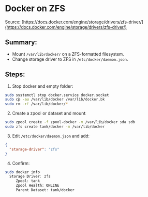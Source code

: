 # Docker on ZFS
Source: [https://docs.docker.com/engine/storage/drivers/zfs-driver/](https://docs.docker.com/engine/storage/drivers/zfs-driver/)

## Summary: 
- Mount `/var/lib/docker/` on a ZFS-formatted filesystem.
- Change storage driver to ZFS in `/etc/docker/daemon.json`.

## Steps:
1.  Stop docker and empty folder:
```sh
sudo systemctl stop docker.service docker.socket
sudo cp -au /var/lib/docker /var/lib/docker.bk
sudo rm -rf /var/lib/docker/*
```

2.  Create a zpool or dataset and mount:
```sh
sudo zpool create -f zpool-docker -m /var/lib/docker sda sdb
sudo zfs create tank/docker -m /var/lib/docker
```

3.  Edit `/etc/docker/daemon.json` and add:
```json
{
  "storage-driver": "zfs"
}
```

4.  Confirm:
```sh
sudo docker info
  Storage Driver: zfs
     Zpool: tank
     Zpool Health: ONLINE
     Parent Dataset: tank/docker
```  